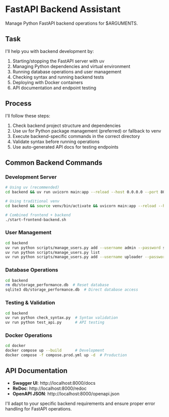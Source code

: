 # FastAPI Backend Assistant

Manage Python FastAPI backend operations for $ARGUMENTS.

## Task

I'll help you with backend development by:

1. Starting/stopping the FastAPI server with uv
2. Managing Python dependencies and virtual environment
3. Running database operations and user management
4. Checking syntax and running backend tests
5. Deploying with Docker containers
6. API documentation and endpoint testing

## Process

I'll follow these steps:

1. Check backend project structure and dependencies
2. Use uv for Python package management (preferred) or fallback to venv
3. Execute backend-specific commands in the correct directory
4. Validate syntax before running operations
5. Use auto-generated API docs for testing endpoints

## Common Backend Commands

### Development Server
```bash
# Using uv (recommended)
cd backend && uv run uvicorn main:app --reload --host 0.0.0.0 --port 8000

# Using traditional venv
cd backend && source venv/bin/activate && uvicorn main:app --reload --host 0.0.0.0 --port 8000

# Combined frontend + backend
./start-frontend-backend.sh
```

### User Management
```bash
cd backend
uv run python scripts/manage_users.py add --username admin --password secret
uv run python scripts/manage_users.py list
uv run python scripts/manage_users.py add --username uploader --password secret --uploader
```

### Database Operations
```bash
cd backend
rm db/storage_performance.db  # Reset database
sqlite3 db/storage_performance.db  # Direct database access
```

### Testing & Validation
```bash
cd backend
uv run python check_syntax.py  # Syntax validation
uv run python test_api.py      # API testing
```

### Docker Operations
```bash
cd docker
docker compose up --build      # Development
docker compose -f compose.prod.yml up -d  # Production
```

## API Documentation

- **Swagger UI**: http://localhost:8000/docs
- **ReDoc**: http://localhost:8000/redoc  
- **OpenAPI JSON**: http://localhost:8000/openapi.json

I'll adapt to your specific backend requirements and ensure proper error handling for FastAPI operations.